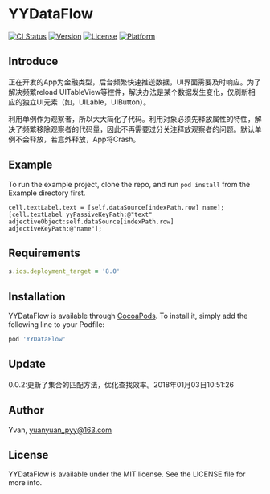 # YYDataFlow

[![CI Status](http://img.shields.io/travis/Yvan/YYDataFlow.svg?style=flat)](https://travis-ci.org/Yvan/YYDataFlow)
[![Version](https://img.shields.io/cocoapods/v/YYDataFlow.svg?style=flat)](http://cocoapods.org/pods/YYDataFlow)
[![License](https://img.shields.io/cocoapods/l/YYDataFlow.svg?style=flat)](http://cocoapods.org/pods/YYDataFlow)
[![Platform](https://img.shields.io/cocoapods/p/YYDataFlow.svg?style=flat)](http://cocoapods.org/pods/YYDataFlow)

## Introduce

正在开发的App为金融类型，后台频繁快速推送数据，UI界面需要及时响应。为了解决频繁reload UITableView等控件，解决办法是某个数据发生变化，仅刷新相应的独立UI元素（如，UILable，UIButton）。

利用单例作为观察者，所以大大简化了代码。利用对象必须先释放属性的特性，解决了频繁移除观察者的代码量，因此不再需要过分关注释放观察者的问题。默认单例不会释放，若意外释放，App将Crash。

## Example

To run the example project, clone the repo, and run `pod install` from the Example directory first.

```objc
cell.textLabel.text = [self.dataSource[indexPath.row] name];
[cell.textLabel yyPassiveKeyPath:@"text" adjectiveObject:self.dataSource[indexPath.row] adjectiveKeyPath:@"name"];
```
## Requirements

```ruby
s.ios.deployment_target = '8.0'
```

## Installation

YYDataFlow is available through [CocoaPods](http://cocoapods.org). To install
it, simply add the following line to your Podfile:

```ruby
pod 'YYDataFlow'
```

## Update

0.0.2:更新了集合的匹配方法，优化查找效率。2018年01月03日10:51:26

## Author

Yvan, yuanyuan_pyy@163.com

## License

YYDataFlow is available under the MIT license. See the LICENSE file for more info.
